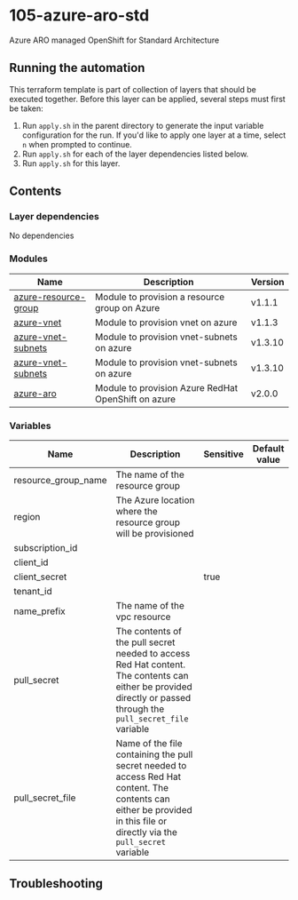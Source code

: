 # 105-azure-aro-std

Azure ARO managed OpenShift for Standard Architecture

## Running the automation

This terraform template is part of collection of layers that should be executed together. Before this layer
can be applied, several steps must first be taken:

1. Run `apply.sh` in the parent directory to generate the input variable configuration for the run. If you'd like to apply one layer at a time, select `n` when prompted to continue.
2. Run `apply.sh` for each of the layer dependencies listed below.
3. Run `apply.sh` for this layer.

## Contents

### Layer dependencies


No dependencies

### Modules

| Name | Description | Version |
|------|-------------|---------|
| [azure-resource-group](https://github.com/cloud-native-toolkit/terraform-azure-resource-group) | Module to provision a resource group on Azure | v1.1.1 |
| [azure-vnet](https://github.com/cloud-native-toolkit/terraform-azure-vnet) | Module to provision vnet on azure | v1.1.3 |
| [azure-vnet-subnets](https://github.com/cloud-native-toolkit/terraform-azure-subnets) | Module to provision vnet-subnets on azure | v1.3.10 |
| [azure-vnet-subnets](https://github.com/cloud-native-toolkit/terraform-azure-subnets) | Module to provision vnet-subnets on azure | v1.3.10 |
| [azure-aro](https://github.com/cloud-native-toolkit/terraform-azure-aro) | Module to provision Azure RedHat OpenShift on azure | v2.0.0 |

### Variables

| Name | Description | Sensitive | Default value |
|------|-------------|-----------|---------------|
| resource_group_name | The name of the resource group |  |  |
| region | The Azure location where the resource group will be provisioned |  |  |
| subscription_id |  |  |  |
| client_id |  |  |  |
| client_secret |  | true |  |
| tenant_id |  |  |  |
| name_prefix | The name of the vpc resource |  |  |
| pull_secret | The contents of the pull secret needed to access Red Hat content. The contents can either be provided directly or passed through the `pull_secret_file` variable |  |  |
| pull_secret_file | Name of the file containing the pull secret needed to access Red Hat content. The contents can either be provided in this file or directly via the `pull_secret` variable |  |  |

## Troubleshooting

